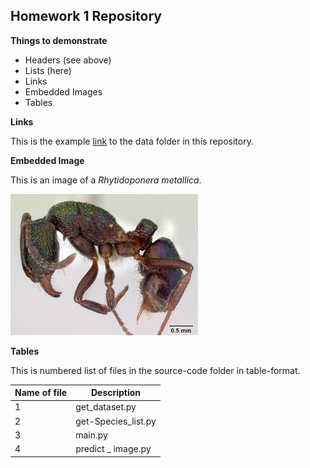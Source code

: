 
## Homework 1 Repository

**Things to demonstrate**

- Headers (see above)
- Lists (here)
- Links
- Embedded Images
- Tables

**Links**

This is the example [link](https://github.com/xinrayt/tfcb-homework01/tree/master/data) to the data folder in this repository.

**Embedded Image**

This is an image of a *Rhytidoponera metallica*.

<img title="This is a Rhytidoponera-metallica" src="./image/casent0172345_Rhytidoponera-metallica.jpg" style="width:300px;margin:auto;"/>

**Tables**

This is numbered list of files in the source-code folder in table-format.

| Name of file | Description         |
| ------------ | ------------------- |
| 1            | get_dataset.py      |
| 2            | get-Species_list.py |
| 3            | main.py             |
| 4            | predict _ image.py  |

